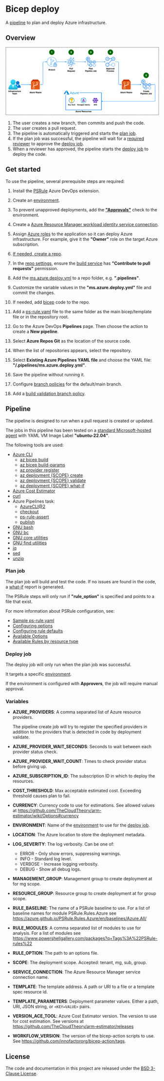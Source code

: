# Bicep deploy

A [pipeline](ms.azure.deploy.yml) to plan and deploy Azure infrastructure.

## Overview

![Flow overview](../images/deploy-flow.azdo.drawio.png)

1. The user creates a new branch, then commits and push the code.
1. The user creates a pull request.
1. The pipeline is automatically triggered and starts the [plan job](#plan-job).
1. If the plan job was successful, the pipeline will wait for a [required reviewer](#get-started) to approve the [deploy job](#deploy-job).
1. When a reviewer has approved, the pipeline starts the [deploy job](#deploy-job) to deploy the code.

## Get started

To use the pipeline, several prerequisite steps are required:

1. Install the [PSRule](https://marketplace.visualstudio.com/items?itemName=bewhite.ps-rule) Azure DevOps extension.

1. Create an [environment](https://learn.microsoft.com/en-us/azure/devops/pipelines/process/environments?view=azure-devops).

1. To prevent unapproved deployments, add the [**"Approvals"**](https://learn.microsoft.com/en-us/azure/devops/pipelines/process/approvals?view=azure-devops&tabs=check-pass#approvals) check to the environment.

1. Create a [Azure Resource Manager workload identity service connection](https://learn.microsoft.com/en-us/azure/devops/pipelines/release/configure-workload-identity?view=azure-devops).

1. Assign [Azure roles](https://learn.microsoft.com/en-us/azure/role-based-access-control/role-assignments-steps) to the application so it can deploy Azure infrastructure. For example, give it the **"Owner"** role on the target Azure subscription.

1. [If needed, create a repo](https://learn.microsoft.com/en-us/azure/devops/repos/git/create-new-repo?view=azure-devops#create-a-repo-using-the-web-portal).

1. In the [repo settings](https://learn.microsoft.com/en-us/azure/devops/repos/git/set-git-repository-permissions?view=azure-devops#open-security-for-a-repository), ensure the [build service](https://learn.microsoft.com/en-us/azure/devops/pipelines/process/access-tokens?view=azure-devops&tabs=yaml#manage-build-service-account-permissions) has **"Contribute to pull requests"** permission.

1. Add the [ms.azure.deploy.yml](./ms.azure.deploy.yml) to a repo folder, e.g. **".pipelines"**.

1. Customize the variable values in the **"ms.azure.deploy.yml"** file and commit the changes.

1. If needed, add [bicep](https://learn.microsoft.com/en-us/azure/azure-resource-manager/bicep/) code to the repo.

1. Add a [ps-rule.yaml](./../ps-rule.yaml) file to the same folder as the main bicep/template file or in the repository root.

1. Go to the Azure DevOps **Pipelines** page. Then choose the action to create a **New pipeline**.

1. Select **Azure Repos Git** as the location of the source code.

1. When the list of repositories appears, select the repository.

1. Select **Existing Azure Pipelines YAML file** and choose the YAML file: **"/.pipelines/ms.azure.deploy.yml"**.

1. Save the pipeline without running it.

1. Configure [branch policies](https://learn.microsoft.com/en-us/azure/devops/repos/git/branch-policies?view=azure-devops&tabs=browser#configure-branch-policies) for the default/main branch.

1. Add a [build validation branch policy](https://learn.microsoft.com/en-us/azure/devops/repos/git/branch-policies?view=azure-devops&tabs=browser#build-validation).

## Pipeline

The pipeline is designed to run when a pull request is created or updated.

The jobs in this pipeline has been tested on a [standard Microsoft-hosted agent](https://learn.microsoft.com/en-us/azure/devops/pipelines/agents/hosted?view=azure-devops&tabs=yaml#software) with YAML VM Image Label **"ubuntu-22.04"**.

The following tools are used:

- [Azure CLI](https://learn.microsoft.com/en-us/cli/azure/)
  - [az bicep build](https://learn.microsoft.com/en-us/cli/azure/bicep?view=azure-cli-latest#az-bicep-build)
  - [az bicep build-params](https://learn.microsoft.com/en-us/cli/azure/bicep?view=azure-cli-latest#az-bicep-build-params)
  - [az provider register](https://learn.microsoft.com/en-us/cli/azure/provider?view=azure-cli-latest#az-provider-register)
  - [az deployment {SCOPE} create](https://learn.microsoft.com/en-us/cli/azure/deployment/sub?view=azure-cli-latest#az-deployment-sub-create)
  - [az deployment {SCOPE} validate](https://learn.microsoft.com/en-us/cli/azure/deployment/sub?view=azure-cli-latest#az-deployment-sub-validate)
  - [az deployment {SCOPE} what-if](https://learn.microsoft.com/en-us/cli/azure/deployment/sub?view=azure-cli-latest#az-deployment-sub-what-if)
- [Azure Cost Estimator](https://github.com/TheCloudTheory/arm-estimator)
- [curl](https://curl.se/)
- Azure Pipelines task:
  - [AzureCLI@2](https://learn.microsoft.com/en-us/azure/devops/pipelines/tasks/reference/azure-cli-v2?view=azure-pipelines)
  - [checkout](https://learn.microsoft.com/en-us/azure/devops/pipelines/yaml-schema/steps-checkout?view=azure-pipelines)
  - [ps-rule-assert](https://github.com/microsoft/PSRule-pipelines/blob/main/docs/tasks.md#ps-rule-assert)
  - [publish](https://learn.microsoft.com/en-us/azure/devops/pipelines/yaml-schema/steps-publish?view=azure-pipelines)
- [GNU bash](https://www.gnu.org/software/bash/)
- [GNU bc](https://www.gnu.org/software/bc/)
- [GNU core utilities](https://www.gnu.org/software/coreutils/coreutils.html)
- [GNU find utilities](https://www.gnu.org/software/findutils/)
- [jq](https://jqlang.github.io/jq/)
- [sed](https://www.gnu.org/software/sed/)
- [unzip](https://infozip.sourceforge.net/)

### Plan job

The plan job will build and test the code. If no issues are found in the code, a [what-if](https://docs.microsoft.com/cli/azure/deployment/sub#az-deployment-sub-what-if) report is generated.

The PSRule steps will only run if **"rule_option"** is specified and points to a file that exist.

For more information about PSRule configuration, see:

- [Sample ps-rule.yaml](../ps-rule.yaml)
- [Configuring options](https://azure.github.io/PSRule.Rules.Azure/setup/configuring-options/)
- [Configuring rule defaults](https://azure.github.io/PSRule.Rules.Azure/setup/configuring-rules/)
- [Available Options](https://microsoft.github.io/PSRule/v2/concepts/PSRule/en-US/about_PSRule_Options/)
- [Available Rules by resource type](https://azure.github.io/PSRule.Rules.Azure/en/rules/resource/)

### Deploy job

The deploy job will only run when the plan job was successful.

It targets a specific [environment](#get-started).

If the environment is configured with **Approvers**, the job will require manual approval.

### Variables

- **AZURE_PROVIDERS**: A comma separated list of Azure resource providers.

  The pipeline create job will try to register the specified providers in addition to the providers that is detected in code by deployment validate.

- **AZURE_PROVIDER_WAIT_SECONDS**: Seconds to wait between each provider status check.

- **AZURE_PROVIDER_WAIT_COUNT**: Times to check provider status before giving up.

- **AZURE_SUBSCRIPTION_ID**: The subscription ID in which to deploy the resources.

- **COST_THRESHOLD**: Max acceptable estimated cost. Exceeding threshold causes plan to fail.

- **CURRENCY**: Currency code to use for estimations. See allowed values at <https://github.com/TheCloudTheory/arm-estimator/wiki/Options#currency>

- **ENVIRONMENT**: Name of the [environment](#get-started) to use for the [deploy job](#deploy-job).

- **LOCATION**: The Azure location to store the deployment metadata.

- **LOG_SEVERITY**: The log verbosity. Can be one of:

  - ERROR - Only show errors, suppressing warnings.
  - INFO - Standard log level.
  - VERBOSE - Increase logging verbosity.
  - DEBUG - Show all debug logs.

- **MANAGEMENT_GROUP**: Management group to create deployment at for mg scope.

- **RESOURCE_GROUP**: Resource group to create deployment at for group scope.

- **RULE_BASELINE**: The name of a PSRule baseline to use. For a list of baseline names for module PSRule.Rules.Azure see <https://azure.github.io/PSRule.Rules.Azure/en/baselines/Azure.All/>

- **RULE_MODULES**: A comma separated list of modules to use for analysis. For a list of modules see <https://www.powershellgallery.com/packages?q=Tags%3A%22PSRule-rules%22>

- **RULE_OPTION**: The path to an options file.

- **SCOPE**: The deployment scope. Accepted: tenant, mg, sub, group.

- **SERVICE_CONNECTION**: The Azure Resource Manager service connection name.

- **TEMPLATE**: The template address. A path or URI to a file or a template spec resource id.

- **TEMPLATE_PARAMETERS**: Deployment parameter values. Either a path, URI, JSON string, or `<KEY=VALUE>` pairs.

- **VERSION_ACE_TOOL**: Azure Cost Estimator version. The version to use for cost estimation. See versions at <https://github.com/TheCloudTheory/arm-estimator/releases>

- **WORKFLOW_VERSION**: The version of the bicep-action scripts to use. See <https://github.com/innofactororg/bicep-action/tags>.

## License

The code and documentation in this project are released under the [BSD 3-Clause License](../LICENSE).
